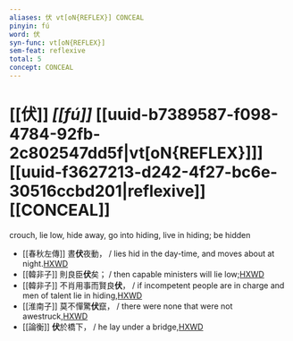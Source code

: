 ```yaml
---
aliases: 伏 vt[oN{REFLEX}] CONCEAL
pinyin: fú
word: 伏
syn-func: vt[oN{REFLEX}]
sem-feat: reflexive
total: 5
concept: CONCEAL 
---
```

# [[伏]] *[[fú]]*  [[uuid-b7389587-f098-4784-92fb-2c802547dd5f|vt[oN{REFLEX}]]] [[uuid-f3627213-d242-4f27-bc6e-30516ccbd201|reflexive]] [[CONCEAL]]
crouch, lie low, hide away, go into hiding, live in hiding; be hidden
 - [[春秋左傳]] 晝**伏**夜動， / lies hid in the day-time, and moves about at night.[HXWD](https://hxwd.org/textview.html?location=KR1e0001_tls_009-553a.10)
 - [[韓非子]] 則良臣**伏**矣； / then capable ministers will lie low;[HXWD](https://hxwd.org/textview.html?location=KR3c0005_tls_006-13a.6)
 - [[韓非子]] 不肖用事而賢良**伏**， / if incompetent people are in charge and men of talent lie in hiding,[HXWD](https://hxwd.org/textview.html?location=KR3c0005_tls_015-37a.3)
 - [[淮南子]] 莫不憚驚**伏**竄， / there were none that were not awestruck,[HXWD](https://hxwd.org/textview.html?location=KR3j0010_tls_006-10a.43)
 - [[論衡]] **伏**於橋下， / he lay under a bridge,[HXWD](https://hxwd.org/textview.html?location=KR3j0080_tls_043-16a.7)